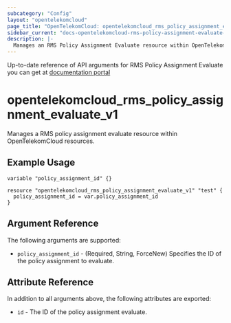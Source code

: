 ```yaml
---
subcategory: "Config"
layout: "opentelekomcloud"
page_title: "OpenTelekomCloud: opentelekomcloud_rms_policy_assignment_evaluate_v1"
sidebar_current: "docs-opentelekomcloud-rms-policy-assignment-evaluate-v1"
description: |-
  Manages an RMS Policy Assignment Evaluate resource within OpenTelekomCloud.
---
```


Up-to-date reference of API arguments for RMS Policy Assignment Evaluate you can get at
[documentation portal](https://docs.otc.t-systems.com/config/api-ref/apis/compliance/running_a_resource_compliance_evaluation.html#rms-04-0510)

# opentelekomcloud_rms_policy_assignment_evaluate_v1

Manages a RMS policy assignment evaluate resource within OpenTelekomCloud resources.

## Example Usage

```hcl
variable "policy_assignment_id" {}

resource "opentelekomcloud_rms_policy_assignment_evaluate_v1" "test" {
  policy_assignment_id = var.policy_assignment_id
}
```

## Argument Reference

The following arguments are supported:

* `policy_assignment_id` - (Required, String, ForceNew) Specifies the ID of the policy assignment to evaluate.

## Attribute Reference

In addition to all arguments above, the following attributes are exported:

* `id` - The ID of the policy assignment evaluate.
